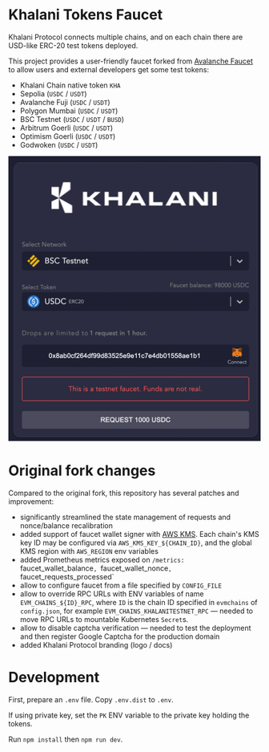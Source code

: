 # Khalani Tokens Faucet

Khalani Protocol connects multiple chains, and on each chain there are USD-like ERC-20 test tokens deployed.

This project provides a user-friendly faucet forked from [Avalanche Faucet](https://github.com/ava-labs/avalanche-faucet)
to allow users and external developers get some test tokens:
- Khalani Chain native token `KHA`
- Sepolia (`USDC` / `USDT`)
- Avalanche Fuji (`USDC` / `USDT`)
- Polygon Mumbai (`USDC` / `USDT`)
- BSC Testnet (`USDC` / `USDT` / `BUSD`)
- Arbitrum Goerli (`USDC` / `USDT`)
- Optimism Goerli (`USDC` / `USDT`)
- Godwoken (`USDC` / `USDT`)

![faucet.png](docs%2Ffaucet.png)

# Original fork changes
Compared to the original fork, this repository has several patches and improvement:
- significantly streamlined the state management of requests and nonce/balance recalibration
- added support of faucet wallet signer with [AWS KMS](https://docs.aws.amazon.com/kms/latest/APIReference/API_Sign.html).
Each chain's KMS key ID may be configured via `AWS_KMS_KEY_${CHAIN_ID}`, and the global KMS region with `AWS_REGION` env variables
- added Prometheus metrics exposed on `/metrics: `faucet_wallet_balance`, `faucet_wallet_nonce`, `faucet_requests_processed`
- allow to configure faucet from a file specified by `CONFIG_FILE`
- allow to override RPC URLs with ENV variables of name `EVM_CHAINS_${ID}_RPC`, where `ID` is the chain ID 
specified in `evmchains` of `config.json`, for example `EVM_CHAINS_KHALANITESTNET_RPC` — needed to move RPC URLs to mountable Kubernetes `Secret`s.
- allow to disable captcha verification — needed to test the deployment and then register Google Captcha for the production domain
- added Khalani Protocol branding (logo / docs)

# Development
First, prepare an `.env` file. Copy `.env.dist` to `.env`.

If using private key, set the `PK` ENV variable to the private key holding the tokens.

Run `npm install` then `npm run dev`.